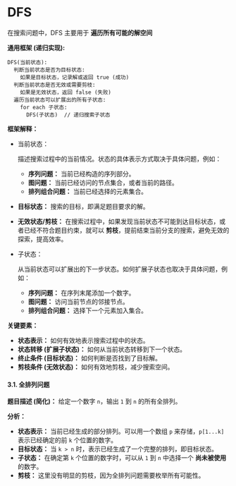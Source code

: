# DFS

在搜索问题中，DFS 主要用于 **遍历所有可能的解空间**

**通用框架 (递归实现):**

```
DFS(当前状态):
  判断当前状态是否为目标状态:
    如果是目标状态，记录解或返回 true (成功)
  判断当前状态是否无效或需要剪枝:
    如果是无效状态，返回 false (失败)
  遍历当前状态可以扩展出的所有子状态:
    for each 子状态:
      DFS(子状态)  // 递归搜索子状态
```

**框架解释：**

- 当前状态：

    描述搜索过程中的当前情况。状态的具体表示方式取决于具体问题，例如：

  - **序列问题：**  当前已经构造的序列部分。
  - **图问题：**  当前已经访问的节点集合，或者当前的路径。
  - **排列组合问题：**  当前已经选择的元素集合。

- **目标状态：**  搜索的目标，即满足题目要求的解。

- **无效状态/剪枝：**  在搜索过程中，如果发现当前状态不可能到达目标状态，或者已经不符合题目约束，就可以 **剪枝**，提前结束当前分支的搜索，避免无效的探索，提高效率。

- 子状态：

    从当前状态可以扩展出的下一步状态。如何扩展子状态也取决于具体问题，例如：

  - **序列问题：**  在序列末尾添加一个数字。
  - **图问题：**  访问当前节点的邻接节点。
  - **排列组合问题：**  选择下一个元素加入集合。

**关键要素：**

- **状态表示：**  如何有效地表示搜索过程中的状态。
- **状态转移 (扩展子状态)：**  如何从当前状态转移到下一个状态。
- **终止条件 (目标状态)：**  如何判断是否找到了目标解。
- **剪枝条件 (无效状态)：**  如何有效地剪枝，减少搜索空间。

#### 3.1. 全排列问题

**题目描述 (简化)：**  给定一个数字 `n`，输出 `1` 到 `n` 的所有全排列。

**分析：**

- **状态表示：**  当前已经生成的部分排列。可以用一个数组 `p` 来存储，`p[1...k]` 表示已经确定的前 `k` 个位置的数字。
- **目标状态：**  当 `k > n` 时，表示已经生成了一个完整的排列，即目标状态。
- **子状态：**  在确定第 `k` 个位置的数字时，可以从 `1` 到 `n` 中选择一个 **尚未被使用** 的数字。
- **剪枝：**  这里没有明显的剪枝，因为全排列问题需要枚举所有可能性。